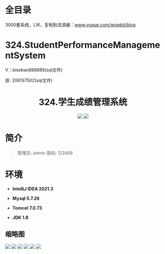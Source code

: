 # 全目录

3000套系统，LW，复制到流浪器：www.yuque.com/wisebit/blog

# 324.StudentPerformanceManagementSystem

<p>V：bisebao888888(sql文件)</p>
<p>抠: 206157502(sql文件)</p>

<p><h1 align="center">324.学生成绩管理系统</h1></p>


<p align="center">
	<img src="https://img.shields.io/badge/jdk-1.8-orange.svg"/>
    <img src="https://img.shields.io/badge/Swing-5.x-lightgrey.svg"/>
</p>

# 简介
>
> 
>
> 管理员: admin   密码: 123456
>

# 环境

- <b>IntelliJ IDEA 2021.3</b>

- <b>Mysql 5.7.26</b>

- <b>Tomcat 7.0.73</b>

- <b>JDK 1.8</b>




## 缩略图

![](https://bitwise.oss-cn-heyuan.aliyuncs.com/2024/9/10/5c120b0a-e1c5-4dbd-b291-f50079158516.png)
![](https://bitwise.oss-cn-heyuan.aliyuncs.com/2024/9/10/1503a7ca-fa08-4756-86f2-5f2e25097208.png)
![](https://bitwise.oss-cn-heyuan.aliyuncs.com/2024/9/10/e3b887fa-10bf-418b-8a25-3673f8b29ca7.png)
![](https://bitwise.oss-cn-heyuan.aliyuncs.com/2024/9/10/81c8d7a3-5b0e-46fc-9bf0-2dd2934c08a5.png)
![](https://bitwise.oss-cn-heyuan.aliyuncs.com/2024/9/10/f42a130f-b2a9-4d13-8e86-d0c541ae7b49.png)
![](https://bitwise.oss-cn-heyuan.aliyuncs.com/2024/9/10/5bcd1f78-f0d6-4c68-b2d6-d3b651f32c2a.png)




